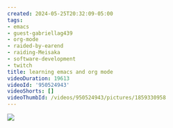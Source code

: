 ```yaml
---
created: 2024-05-25T20:32:09-05:00
tags:
- emacs
- guest-gabriellag439
- org-mode
- raided-by-earend
- raiding-Meisaka
- software-development
- twitch
title: learning emacs and org mode
videoDuration: 19613
videoId: '950524943'
videoShorts: []
videoThumbId: /videos/950524943/pictures/1859330958
---
```


![](20240526013209.jpg)
